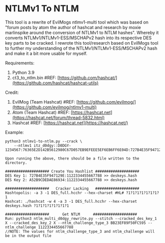 # NTLMv1 To NTLM

This tool is a rewrite of EvilMogs ntlmv1-multi tool which was based on "forum posts by atom the author of hashcat and research by moxie marlinspike around the conversion of NTLMv1 to NTLM hashes". 
Whereby it converts NTLMv1/NTLMv1-ESS/MSCHAPv2 hash into its respective DES key parts to be cracked.
I rewrote this tool/research based on EvilMogs tool to further my understanding of the NTLMv1/NTLMv1-ESS/MSCHAPv2 hash and make it a bit more usable for myself.

Requirements:
 1. Python 3.9
 2. ct3_to_ntlm.bin #REF: [https://github.com/hashcat/](https://github.com/hashcat/hashcat-utils)

Credit:
 1. EvilMog (Team Hashcat) #REF: [https://github.com/evilmog/](https://github.com/evilmog/ntlmv1-multi)
 2. Atom (Team Hashcat) #REF: [https://hashcat.net](https://hashcat.net/forum/thread-5832.html)
 3. Hashcat #REF: [https://hashcat.net](https://hashcat.net/)

Example:
```
python3 ntlmv1-to-ntlm.py --crack \
    --ntlmv1 itz_d0dgy::D0DGY-1234567:76365E2D142B5612980C67D057EB9EFEEE5EF6EB6FF6E04D:727B4E35F947129EA52B9CDEDAE86934BB23EF89F50FC595:1122334455667788

Upon running the above, there should be a file written to the directory.

#################### Create You Hashlist ####################
DES Key 1: 727B4E35F947129E:1122334455667788 >> deskeys.hash
DES Key 2: A52B9CDEDAE86934:1122334455667788 >> deskeys.hash

####################   Cracker Lacking   ####################
Hashtopolis: -a 3 -1 DES_full.hcchr --hex-charset #HL# ?1?1?1?1?1?1?1?1
Hashcat: ./hashcat -w 4 -a 3 -1 DES_full.hcchr --hex-charset deskeys.hash ?1?1?1?1?1?1?1?1

####################      Get NTLM      ####################
Run: python3 ntlm_multi_d0dgy_rewrite.py --stitch --cracked_des_key_1 X --cracked_des_key_2 X --ntlm_challenge_type_3 BB23EF89F50FC595 --ntlm_challenge 1122334455667788
//NOTE: The values for ntlm_challenge_type_3 and ntlm_challenge will be in the output file
```

